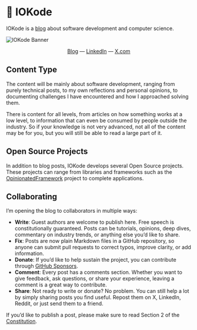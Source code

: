 # 🦋 IOKode
IOKode is a [blog](https://iokode.blog) about software development and computer science.

![IOKode Banner](https://user-images.githubusercontent.com/9193841/179422065-9b7a8279-b4fb-4329-aad0-7e368ded2da9.png)
<p align="center">
<a href="https://iokode.blog">Blog</a>
  —
<a href="https://links.iokode.blog/linkedin">LinkedIn</a>
  —
<a href="https://links.iokode.blog/twitter">X.com</a>
</p>

## Content Type

The content will be mainly about software development, ranging from purely technical posts, to my own reflections and personal opinions, to documenting challenges I have encountered and how I approached solving them.

There is content for all levels, from articles on how something works at a low level, to information that can even be consumed by people outside the industry. So if your knowledge is not very advanced, not all of the content may be for you, but you will still be able to read a large part of it.

## Open Source Projects

In addition to blog posts, IOKode develops several Open Source projects. These projects can range from libraries and frameworks such as the [OpinionatedFramework](https://github.com/iokode/OpinionatedFramework) project to complete applications.

## Collaborating

I’m opening the blog to collaborators in multiple ways:

- **Write**: Guest authors are welcome to publish here. Free speech is constitutionally guaranteed. Posts can be tutorials, opinions, deep dives, commentary on industry trends, or anything else you’d like to share.
- **Fix**: Posts are now plain Markdown files in a GitHub repository, so anyone can submit pull requests to correct typos, improve clarity, or add information.
- **Donate**: If you’d like to help sustain the project, you can contribute through [GitHub Sponsors](https://github.com/sponsors/iokode).
- **Comment**: Every post has a comments section. Whether you want to give feedback, ask questions, or share your experience, leaving a comment is a great way to contribute.
- **Share**: Not ready to write or donate? No problem. You can still help a lot by simply sharing posts you find useful. Repost them on X, LinkedIn, Reddit, or just send them to a friend.

If you’d like to publish a post, please make sure to read Section 2 of the [Constitution](https://iokode.blog/constitution).

